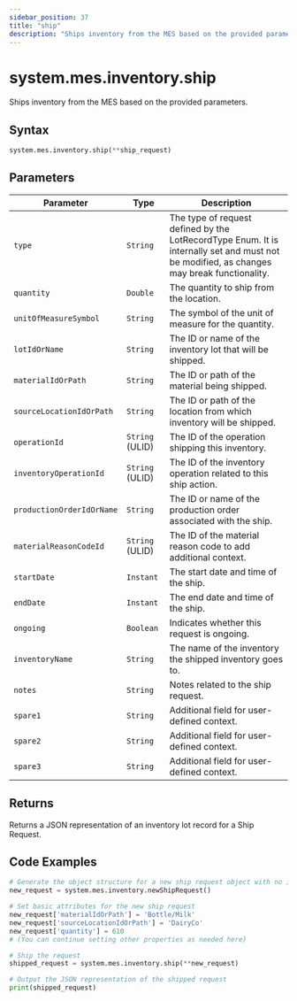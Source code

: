 ```yaml
---
sidebar_position: 37
title: "ship"
description: "Ships inventory from the MES based on the provided parameters."
---
```


# system.mes.inventory.ship

Ships inventory from the MES based on the provided parameters.

## Syntax

```python
system.mes.inventory.ship(**ship_request)
```

## Parameters

| Parameter                 | Type            | Description                                                                                                                               |
| ------------------------- | --------------- | ----------------------------------------------------------------------------------------------------------------------------------------- |
| `type`                    | `String`        | The type of request defined by the LotRecordType Enum. It is internally set and must not be modified, as changes may break functionality. |
| `quantity`                | `Double`        | The quantity to ship from the location.                                                                                                   |
| `unitOfMeasureSymbol`     | `String`        | The symbol of the unit of measure for the quantity.                                                                                       |
| `lotIdOrName`             | `String`        | The ID or name of the inventory lot that will be shipped.                                                                                 |
| `materialIdOrPath`        | `String`        | The ID or path of the material being shipped.                                                                                             |
| `sourceLocationIdOrPath`  | `String`        | The ID or path of the location from which inventory will be shipped.                                                                      |
| `operationId`             | `String` (ULID) | The ID of the operation shipping this inventory.                                                                                          |
| `inventoryOperationId`    | `String` (ULID) | The ID of the inventory operation related to this ship action.                                                                            |
| `productionOrderIdOrName` | `String`        | The ID or name of the production order associated with the ship.                                                                          |
| `materialReasonCodeId`    | `String` (ULID) | The ID of the material reason code to add additional context.                                                                             |
| `startDate`               | `Instant`       | The start date and time of the ship.                                                                                                      |
| `endDate`                 | `Instant`       | The end date and time of the ship.                                                                                                        |
| `ongoing`                 | `Boolean`       | Indicates whether this request is ongoing.                                                                                                |
| `inventoryName`           | `String`        | The name of the inventory the shipped inventory goes to.                                                                                  |
| `notes`                   | `String`        | Notes related to the ship request.                                                                                                        |
| `spare1`                  | `String`        | Additional field for user-defined context.                                                                                                |
| `spare2`                  | `String`        | Additional field for user-defined context.                                                                                                |
| `spare3`                  | `String`        | Additional field for user-defined context.                                                                                                |

## Returns

Returns a JSON representation of an inventory lot record for a Ship Request.

## Code Examples

```python
# Generate the object structure for a new ship request object with no initial arguments
new_request = system.mes.inventory.newShipRequest()

# Set basic attributes for the new ship request
new_request['materialIdOrPath'] = 'Bottle/Milk'
new_request['sourceLocationIdOrPath'] = 'DairyCo'
new_request['quantity'] = 610
# (You can continue setting other properties as needed here)

# Ship the request
shipped_request = system.mes.inventory.ship(**new_request)

# Output the JSON representation of the shipped request
print(shipped_request)
```
